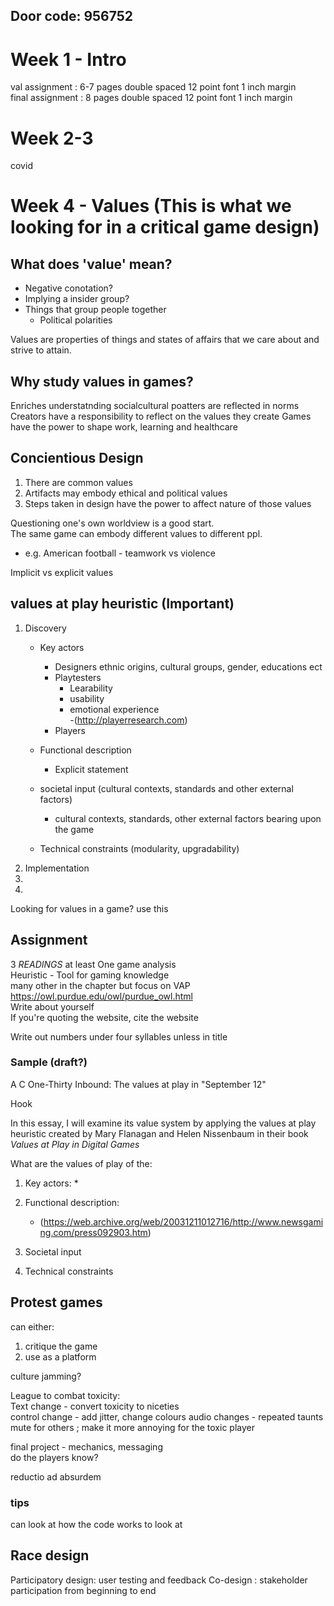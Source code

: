 ## Door code: 956752  
  


#
# Week 1 - Intro
val assignment : 6-7 pages double spaced 12 point font 1 inch margin  
final assignment : 8 pages double spaced 12 point font 1 inch margin  

# Week 2-3 
covid

# Week 4 - Values (This is what we looking for in a critical game design)
## What does 'value' mean?
- Negative conotation?
- Implying a insider group?
- Things that group people together
    - Political polarities  

Values are properties of things and states of affairs that we care about and strive to attain.  

## Why study values in games?
Enriches understatnding socialcultural poatters are reflected in norms
Creators have a responsibility to reflect on the values they create
Games have the power to shape work, learning and healthcare

## Concientious Design
1. There are common values
2. Artifacts may embody ethical and political values
3. Steps taken in design have the power to affect nature of those values

Questioning one's own worldview is a good start.  
The same game can embody different values to different ppl.  
- e.g. American football - teamwork vs violence  

Implicit vs explicit values

## values at play heuristic (Important)
1. Discovery 
    - Key actors
        - Designers ethnic origins, cultural groups, gender, educations ect
        - Playtesters
            - Learability
            - usability
            - emotional experience  
            -(http://playerresearch.com)
        - Players

    - Functional description
        - Explicit statement
    - societal input (cultural contexts, standards and other external factors)
        - cultural contexts, standards, other external factors bearing upon the game
    - Technical constraints (modularity, upgradability)
2. Implementation
3. 
4. 
Looking for values in a game? use this

## Assignment
3 _READINGS_ at least
One game analysis  
Heuristic - Tool for gaming knowledge  
many other in the chapter but focus on VAP    
https://owl.purdue.edu/owl/purdue_owl.html  
Write about yourself  
If you're quoting the website, cite the website

Write out numbers under four syllables unless in title

### Sample (draft?)
A C One-Thirty Inbound: The values at play in "September 12"

Hook

In this essay, I will examine its value system by applying the values at play heuristic created by Mary Flanagan and Helen Nissenbaum in their book _Values at Play in Digital Games_  

What are the values of play of the:
1. Key actors:
    * 
2. Functional description:
    * (https://web.archive.org/web/20031211012716/http://www.newsgaming.com/press092903.htm)

3. Societal input
4. Technical constraints

## Protest games 
can either:
1. critique the game
2. use as a platform

culture jamming?

League to combat toxicity:  
Text change - convert toxicity to niceties  
control change - add jitter, change colours
audio changes - repeated taunts mute for others ; make it more annoying for the toxic player  
  

final project - mechanics, messaging  
do the players know?

reductio ad absurdem



### tips

can look at how the code works to look at 

## Race design

Participatory design: user testing and feedback
Co-design : stakeholder participation from beginning to end
